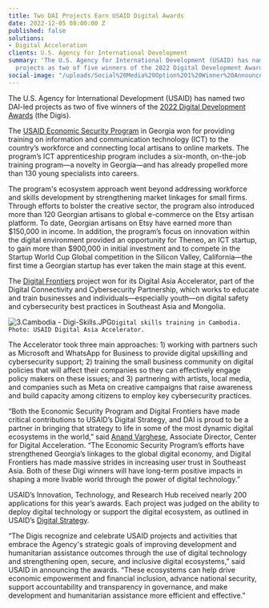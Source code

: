 ```yaml
---
title: Two DAI Projects Earn USAID Digital Awards
date: 2022-12-05 08:00:00 Z
published: false
solutions:
- Digital Acceleration
clients: U.S. Agency for International Development
summary: 'The U.S. Agency for International Development (USAID) has named two DAI-led
  projects as two of five winners of the 2022 Digital Development Awards (the Digis). '
social-image: "/uploads/Social%20Media%20Option%201%20Winner%20Announcement.png"
---
```


The U.S. Agency for International Development (USAID) has named two DAI-led projects as two of five winners of the [2022 Digital Development Awards](https://www.usaid.gov/digital-development/digis) (the Digis). 

The [USAID Economic Security Program](https://www.dai.com/our-work/projects/georgia-usaid-economic-security-program-georgia-esp) in Georgia won for providing training on information and communication technology (ICT) to the country’s workforce and connecting local artisans to online markets. The program’s ICT apprenticeship program includes a six-month, on-the-job training program—a novelty in Georgia—and has already propelled more than 130 young specialists into careers. 

The program's ecosystem approach went beyond addressing workforce and skills development by strengthening market linkages for small firms. Through efforts to bolster the creative sector, the program also introduced more than 120 Georgian artisans to global e-commerce on the Etsy artisan platform. To date, Georgian artisans on Etsy have earned more than $150,000 in income. In addition, the program’s focus on innovation within the digital environment provided an opportunity for Theneo, an ICT startup, to gain more than $900,000 in initial investment and to compete in the Startup World Cup Global competition in the Silicon Valley, California—the first time a Georgian startup has ever taken the main stage at this event.

The [Digital Frontiers](https://www.dai.com/our-work/projects/worldwide-digital-frontiers-df) project won for its Digital Asia Accelerator, part of the Digital Connectivity and Cybersecurity Partnership, which works to educate and train businesses and individuals—especially youth—on digital safety and cybersecurity best practices in Southeast Asia and Mongolia.

![3.Cambodia - Digi-Skills.JPG](/uploads/3.Cambodia%20-%20Digi-Skills.JPG)`Digital skills training in Cambodia. Photo: USAID Digital Asia Accelerator.`

The Accelerator took three main approaches: 1) working with partners such as Microsoft and WhatsApp for Business to provide digital upskilling and cybersecurity support; 2) training the small business community on digital policies that will affect their companies so they can effectively engage policy makers on these issues; and 3) partnering with artists, local media, and companies such as Meta on creative campaigns that raise awareness and build capacity among citizens to employ key cybersecurity practices. 

“Both the Economic Security Program and Digital Frontiers have made critical contributions to USAID’s Digital Strategy, and DAI is proud to be a partner in bringing that strategy to life in some of the most dynamic digital ecosystems in the world,” said [Anand Varghese](https://www.dai.com/who-we-are/our-team/anand-varghese), Associate Director, Center for Digital Acceleration. “The Economic Security Program’s efforts have strengthened Georgia’s linkages to the global digital economy, and Digital Frontiers has made massive strides in increasing user trust in Southeast Asia. Both of these Digi winners will have long-term positive impacts in shaping a more livable world through the power of digital technology.”

USAID’s Innovation, Technology, and Research Hub received nearly 200 applications for this year’s awards. Each project was judged on the ability to deploy digital technology or support the digital ecosystem, as outlined in USAID’s [Digital Strategy](https://www.usaid.gov/usaid-digital-strategy).

“The Digis recognize and celebrate USAID projects and activities that embrace the Agency's strategic goals of improving development and humanitarian assistance outcomes through the use of digital technology and strengthening open, secure, and inclusive digital ecosystems,” said USAID in announcing the awards. “These ecosystems can help drive economic empowerment and financial inclusion, advance national security, support accountability and transparency in governance, and make development and humanitarian assistance more efficient and effective.”